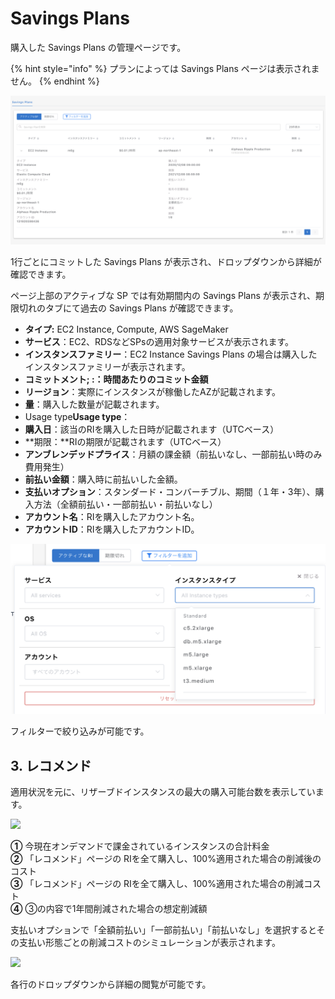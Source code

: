 # Savings Plans

購入した Savings Plans の管理ページです。

{% hint style="info" %}
プランによっては Savings Plans ページは表示されません。
{% endhint %}

![](../../.gitbook/assets/wave-2%20%281%29.png)

1行ごとにコミットした Savings Plans が表示され、ドロップダウンから詳細が確認できます。

ページ上部のアクティブな SP では有効期間内の Savings Plans が表示され、期限切れのタブにて過去の Savings Plans が確認できます。

* **タイプ:** EC2 Instance, Compute, AWS SageMaker
* **サービス**：EC2、RDSなどSPsの適用対象サービスが表示されます。
* **インスタンスファミリー**：EC2 Instance Savings Plans の場合は購入したインスタンスファミリーが表示されます。
* **コミットメント; :：時間あたりのコミット金額**
* **リージョン**：実際にインスタンスが稼働したAZが記載されます。
* **量**：購入した数量が記載されます。
* Usage type**Usage type**：
* **購入日**：該当のRIを購入した日時が記載されます（UTCベース）
* **期限：**RIの期限が記載されます（UTCベース）
* **アンブレンデッドプライス**：月額の課金額（前払いなし、一部前払い時のみ費用発生）
* **前払い金額**：購入時に前払いした金額。
* **支払いオプション**：スタンダード・コンバーチブル、期間（１年・3年）、購入方法（全額前払い・一部前払い・前払いなし）
* **アカウント名**：RIを購入したアカウント名。
* **アカウントID**：RIを購入したアカウントID。

![](../../.gitbook/assets/wave.png)

フィルターで絞り込みが可能です。

## 3. レコメンド <a id="recommend"></a>

適用状況を元に、リザーブドインスタンスの最大の購入可能台数を表示しています。

![](../../.gitbook/assets/mobingi_wave-6.png)

**①** 今現在オンデマンドで課金されているインスタンスの合計料金  
**②** 「レコメンド」ページの RIを全て購入し、100%適用された場合の削減後のコスト  
**③** 「レコメンド」ページの RIを全て購入し、100%適用された場合の削減コスト  
**④** ③の内容で1年間削減された場合の想定削減額

支払いオプションで「全額前払い」「一部前払い」「前払いなし」を選択するとその支払い形態ごとの削減コストのシミュレーションが表示されます。

![](../../.gitbook/assets/mobingi_wave-7%20%281%29.png)

各行のドロップダウンから詳細の閲覧が可能です。



